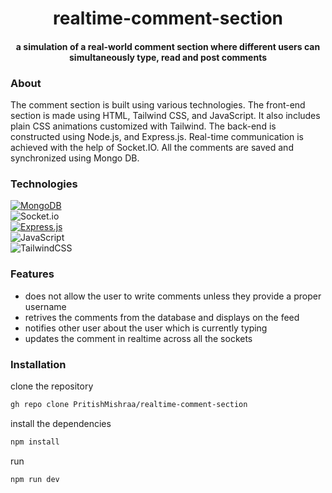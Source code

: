 
<h1 align="center"> realtime-comment-section </h1>
<h4 align="center"> a simulation of a real-world comment section where different users can simultaneously type, read and post comments </h4>

### About
The comment section is built using various technologies. The front-end section is made using HTML, Tailwind CSS, and JavaScript. It also includes plain CSS animations customized with Tailwind. The back-end is constructed using Node.js, and Express.js. Real-time communication is achieved with the help of Socket.IO. All the comments are saved and synchronized using Mongo DB.

### Technologies

[![MongoDB](https://img.shields.io/badge/MongoDB-%234ea94b.svg?style=for-the-badge&logo=mongodb&logoColor=white)](https://www.mongodb.com/) </br>
![Socket.io](https://img.shields.io/badge/Socket.io-black?style=for-the-badge&logo=socket.io&badgeColor=010101) </br>
[![Express.js](https://img.shields.io/badge/express.js-%23404d59.svg?style=for-the-badge&logo=express&logoColor=%2361DAFB)](https://expressjs.com/) </br>
![JavaScript](https://img.shields.io/badge/javascript-%23323330.svg?style=for-the-badge&logo=javascript&logoColor=%23F7DF1E) </br>
![TailwindCSS](https://img.shields.io/badge/tailwindcss-%2338B2AC.svg?style=for-the-badge&logo=tailwind-css&logoColor=white) </br>

### Features
- does not allow the user to write comments unless they provide a proper username
- retrives the comments from the database and displays on the feed
- notifies other user about the user which is currently typing
- updates the comment in realtime across all the sockets

### Installation
clone the repository
```sh
gh repo clone PritishMishraa/realtime-comment-section
```
install the dependencies
```sh
npm install
```
run 
```sh
npm run dev
```
